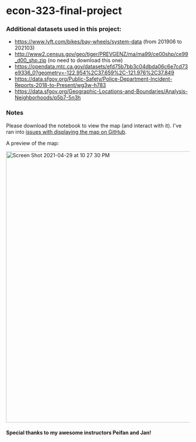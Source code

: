 # econ-323-final-project

### Additional datasets used in this project: 
- https://www.lyft.com/bikes/bay-wheels/system-data (from 201906 to 202103)
- http://www2.census.gov/geo/tiger/PREVGENZ/ma/ma99/ce00shp/ce99_d00_shp.zip (no need to download this one)
- https://opendata.mtc.ca.gov/datasets/efd75b7bb3c04dbda06c6e7cd73e9336_0?geometry=-122.954%2C37.659%2C-121.976%2C37.849
- https://data.sfgov.org/Public-Safety/Police-Department-Incident-Reports-2018-to-Present/wg3w-h783
- https://data.sfgov.org/Geographic-Locations-and-Boundaries/Analysis-Neighborhoods/p5b7-5n3h


### Notes
Please download the notebook to view the map (and interact with it). I've ran into [issues with displaying the map on GitHub](https://github.community/t/github-not-showing-map-after-uploading-a-trusted-notebook-ipynb/118470/6). 

A preview of the map:

<img width="742" alt="Screen Shot 2021-04-29 at 10 27 30 PM" src="https://user-images.githubusercontent.com/30379111/116652891-f6475780-a93a-11eb-8945-1c8422c1e1ca.png">

#### Special thanks to my awesome instructors Peifan and Jan!
